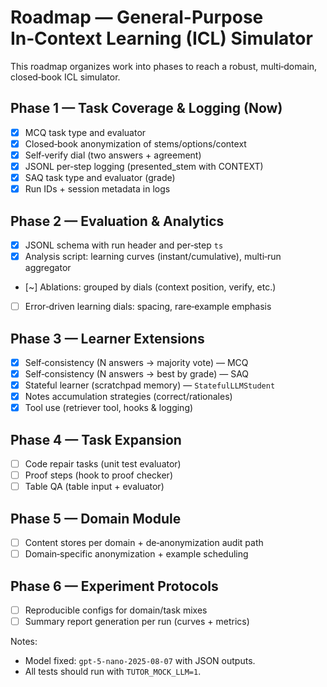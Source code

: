 # Roadmap — General-Purpose In‑Context Learning (ICL) Simulator

This roadmap organizes work into phases to reach a robust, multi‑domain, closed‑book ICL simulator.

## Phase 1 — Task Coverage & Logging (Now)
- [x] MCQ task type and evaluator
- [x] Closed‑book anonymization of stems/options/context
- [x] Self‑verify dial (two answers + agreement)
- [x] JSONL per‑step logging (presented_stem with CONTEXT)
- [x] SAQ task type and evaluator (grade)
- [x] Run IDs + session metadata in logs

## Phase 2 — Evaluation & Analytics
- [x] JSONL schema with run header and per‑step `ts`
- [x] Analysis script: learning curves (instant/cumulative), multi‑run aggregator
- [~] Ablations: grouped by dials (context position, verify, etc.)
- [ ] Error‑driven learning dials: spacing, rare‑example emphasis

## Phase 3 — Learner Extensions
- [x] Self‑consistency (N answers → majority vote) — MCQ
- [x] Self‑consistency (N answers → best by grade) — SAQ
- [x] Stateful learner (scratchpad memory) — `StatefulLLMStudent`
- [x] Notes accumulation strategies (correct/rationales)
- [x] Tool use (retriever tool, hooks & logging)

## Phase 4 — Task Expansion
- [ ] Code repair tasks (unit test evaluator)
- [ ] Proof steps (hook to proof checker)
- [ ] Table QA (table input + evaluator)

## Phase 5 — Domain Module
- [ ] Content stores per domain + de‑anonymization audit path
- [ ] Domain‑specific anonymization + example scheduling

## Phase 6 — Experiment Protocols
- [ ] Reproducible configs for domain/task mixes
- [ ] Summary report generation per run (curves + metrics)

Notes:
- Model fixed: `gpt-5-nano-2025-08-07` with JSON outputs.
- All tests should run with `TUTOR_MOCK_LLM=1`.
